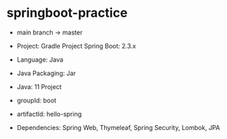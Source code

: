 # springboot-practice
- main branch -> master

- Project: Gradle Project Spring Boot: 2.3.x 
- Language: Java
- Java Packaging: Jar 
- Java: 11 Project 
- groupId: boot
- artifactId: hello-spring
- Dependencies: Spring Web, Thymeleaf, Spring Security, Lombok, JPA

